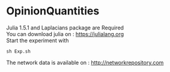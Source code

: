 # OpinionQuantities
Julia 1.5.1 and Laplacians package are Required <br />
You can download julia on : https://julialang.org <br />
Start the experiment with  
```
sh Exp.sh   
```
The network data is available on : http://networkrepository.com 
